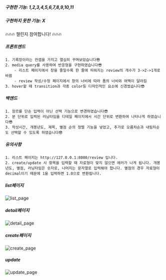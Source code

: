 ##### 구현한 기능: 1,2,3,4,5,6,7,8,9,10,11
##### 구현하지 못한 기능: X

🔥🔥🔥 챌린지 참여합니다! 🔥🔥🔥</br>

##### 프론트엔드
	1. 기록장이라는 컨셉을 가지고 열심히 꾸며보았습니다😎
	2. media query를 사용하여 반응형을 구현하였습니다😎
		- 리스트 페이지에서 창을 줄일수록 한 줄에 띄워지는 review의 개수가 3->2->1개로 바뀜
		- review 작성/수정 페이지에서 창의 너비에 따라 폼의 너비와 여백이 달라짐
	3. hover할 때 transition과 각종 color등 디자인적인 요소에 신경썼습니다😎
##### 백엔드
	1. 장르를 단순 입력이 아닌 선택 기능으로 변경하였습니다😎
	2. 분 단위로 입력된 러닝타임을 디테일 페이지에서 시간 단위로 변환하여 나타나게 하였습니다😎
	3. 작성시간, 개봉년도, 제목, 별점 순의 정렬 기능을 넣었고, 추가로 오름차순과 내림차순도 선택할 수 있도록 하였습니다😎
##### 유의사항
	1. 리스트 페이지는 http://127.0.0.1:8000/review 입니다.
	2. create/update 시 항목을 입력할 때 자료형이 맞지 않으면 에러가 나게 됩니다. 개봉년도, 별점, 러닝타임은 숫자로, 나머지는 문자열로 입력해야 합니다. 별점의 경우 자료형이 decimal이기 때문에 1을 입력하면 1.0으로 변환됩니다.

##### list페이지
![list_page](https://user-images.githubusercontent.com/55528304/179341307-631d21c8-5e75-4917-9698-cacaa0fca1b8.png)
##### detail페이지
![detail_page](https://user-images.githubusercontent.com/55528304/179341312-2d93aefc-5931-4131-82d0-7e1e1bd0810b.png)
##### create페이지
![create_page](https://user-images.githubusercontent.com/55528304/179341321-60cf2e2c-15ae-4109-863f-798b4de36167.png)
##### update
![update_page](https://user-images.githubusercontent.com/55528304/179341323-16be126b-5fab-444f-8948-f718894d79bb.png)
